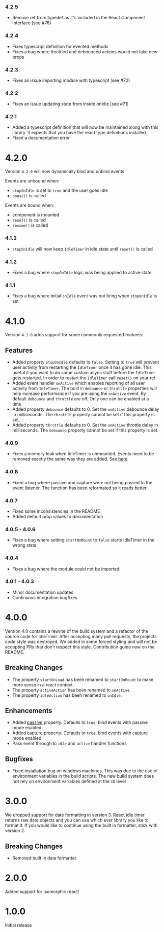 ### 4.2.5
- Remove ref from typedef as it's included in the React Component interface (see #76)

### 4.2.4
- Fixes typescript definition for evented methods
- Fixes a bug where throttled and debounced actions would not take new props

### 4.2.3
- Fixes an issue importing module with typescript (see #72)

### 4.2.2
- Fixes an issue updating state from inside onIdle (see #71)

### 4.2.1

- Added a typescript definition that will now be maintained along with this library. It expects that you have the react type definitions installed.
- Fixed a documentation error

# 4.2.0

Version `4.2.0` will now dynamically bind and unbind events.

Events are unbound when:
- `stopOnIdle` is set to `true` and the user goes idle
- `pause()` is called

Events are bound when:
- component is mounted
- `reset()` is called
- `resume()` is called

### 4.1.3
- `stopOnIdle` will now keep `IdleTimer` in idle state until `reset()` is called

### 4.1.2
- Fixes a bug where `stopOnIdle` logic was being applied to active state

### 4.1.1
- Fixes a bug where initial `onIdle` event was not firing when `stopOnIdle` is set

# 4.1.0

Version `4.1.0` adds support for some commonly requested features:

## Features

- Added property `stopOnIdle` defaults to `false`. Setting to `true` will prevent user activity from restarting the `IdleTimer` once it has gone idle.  This useful if you want to do some custom async stuff before the `IdleTimer` gets restarted.  In order to restart the `IdleTimer` call `reset()` on your ref.
- Added event handler `onActive` which enables reporting of all user activity from `IdleTimer`.  The built in `debounce` or `throttle` properties will help increase performance if you are using the `onActive` event. By default `debounce` and `throttle` are off.  Only one can be enabled at a time.
- Added property `debounce` defaults to 0.  Set the `onActive` debounce delay in milliseconds. The `throttle` property cannot be set if this property is set.
- Added property `throttle` defaults to 0.  Set the `onActive` throttle delay in milliseconds.  The `debounce` property cannot be set if this property is set.

### 4.0.9

- Fixes a memory leak when IdleTimer is unmounted.  Events need to be removed exactly the same way they are added. See [here](https://developer.mozilla.org/en-US/docs/Web/API/EventTarget/removeEventListener#Matching_event_listeners_for_removal)

### 4.0.8
- Fixed a bug where passive and capture were not being passed to the event listener.  The function has been reformated so it reads better.

### 4.0.7
- Fixed some inconsistencies in the README
- Added default prop values to documentation

### 4.0.5 - 4.0.6
- Fixes a bug where setting `startOnMount` to `false` starts IdleTimer in the wrong state

### 4.0.4
- Fixes a bug where the module could not be imported

### 4.0.1 - 4.0.3
- Minor documentation updates
- Continuous integration bugfixes

# 4.0.0
Version 4.0 contains a rewrite of the build system and a refactor of the source code for IdleTimer.  After accepting many pull requests, the projects code style was destroyed.  We added in some forced styling and will not be accepting PRs that don't respect this style. Contribution guide now on the README.  

## Breaking Changes
- The property `startOnLoad` has been renamed to `startOnMount` to make more sense in a react context.
- The property `activeAction` has been renamed to `onActive`.
- The property `idleAction` has been renamed to `onIdle`.

## Enhancements
- Added [passive](https://developer.mozilla.org/en-US/docs/Web/API/EventTarget/addEventListener) property.  Defaults to `true`, bind events with passive mode enabled
- Added [capture](https://developer.mozilla.org/en-US/docs/Web/API/EventTarget/addEventListener) property.  Defaults to `true`, bind events with capture mode enabled
- Pass event through to `idle` and `active` handler functions

## Bugfixes
- Fixed installation bug on windows machines. This was due to the use of environment variables in the build scripts. The new build system does not rely on environment variables defined at the cli level

# 3.0.0
We dropped support for date formatting in version 3.  React idle timer returns raw date objects and you can use which ever library you like to format it. If you would like to continue using the built in formatter, stick with version 2.

## Breaking Changes
- Removed built in date formatter.

# 2.0.0
Added support for isomorphic react!

# 1.0.0
Initial release
